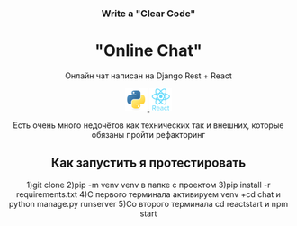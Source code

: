<h3 align="center">Write a "Clear Code"</h3>
<div align="center" border="1px solid white">
  <h1>"Online Chat"</h1>
  <div>
    Онлайн чат написан на Django Rest + React<p align="center"> <a href="https://www.python.org" target="_blank" rel="noreferrer"> <img src="https://raw.githubusercontent.com/devicons/devicon/master/icons/python/python-original.svg" alt="python" width="40" height="40"/> </a> <a href="https://reactjs.org/" target="_blank" rel="noreferrer"> <img src="https://raw.githubusercontent.com/devicons/devicon/master/icons/react/react-original-wordmark.svg" alt="react" width="40" height="40"/> </a> </p>
  <p>
    Есть очень много недочётов как технических так и внешних, которые обязаны пройти рефакторинг
  </p>
  </div>
  <div>
    <h2>Как запустить я протестировать</h2>
    <p>
      1)git clone
      2)pip -m venv venv в папке с проектом
      3)pip install -r requirements.txt
      4)С первого терминала активируем venv +cd chat и python manage.py runserver
      5)Со второго терминала cd reactstart и npm start
    </p>
  </div>
</div>
